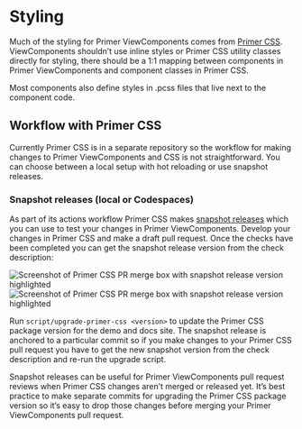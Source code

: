 # Styling

Much of the styling for Primer ViewComponents comes from [Primer CSS](https://github.com/primer/css). ViewComponents shouldn’t use inline styles or Primer CSS utility classes directly for styling, there should be a 1:1 mapping between components in Primer ViewComponents and component classes in Primer CSS.

Most components also define styles in .pcss files that live next to the component code.

## Workflow with Primer CSS

Currently Primer CSS is in a separate repository so the workflow for making changes to Primer ViewComponents and CSS is not straightforward. You can choose between a local setup with hot reloading or use snapshot releases.

### Snapshot releases (local or Codespaces)

As part of its actions workflow Primer CSS makes [snapshot releases](https://github.com/changesets/changesets/blob/main/docs/snapshot-releases.md) which you can use to test your changes in Primer ViewComponents. Develop your changes in Primer CSS and make a draft pull request. Once the checks have been completed you can get the snapshot release version from the check description:

![Screenshot of Primer CSS PR merge box with snapshot release version highlighted](https://user-images.githubusercontent.com/1901935/149159950-642252c8-d71b-47c7-a991-d23b74135bc7.png#gh-light-mode-only)
![Screenshot of Primer CSS PR merge box with snapshot release version highlighted](https://user-images.githubusercontent.com/1901935/149159954-2e5225a2-8bf5-4610-8eea-5b865e24c637.png#gh-dark-mode-only)

Run `script/upgrade-primer-css <version>` to update the Primer CSS package version for the demo and docs site. The snapshot release is anchored to a particular commit so if you make changes to your Primer CSS pull request you have to get the new snapshot version from the check description and re-run the upgrade script.

Snapshot releases can be useful for Primer ViewComponents pull request reviews when Primer CSS changes aren’t merged or released yet. It’s best practice to make separate commits for upgrading the Primer CSS package version so it’s easy to drop those changes before merging your Primer ViewComponents pull request.
